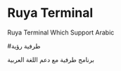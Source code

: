 # Ruya Terminal

Ruya Terminal Which Support Arabic

#طرفية رؤية

برنامج طرفية مع دعم اللغة العربية
